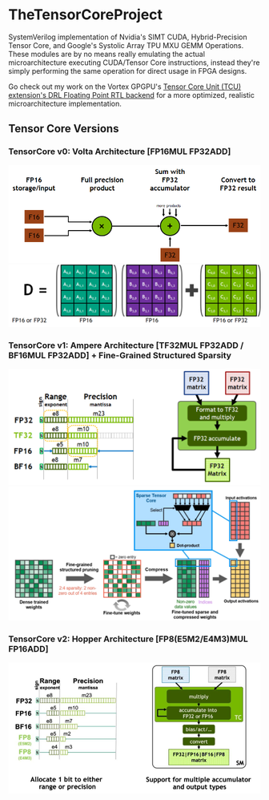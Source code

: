 # TheTensorCoreProject
SystemVerilog implementation of Nvidia's SIMT CUDA, Hybrid-Precision Tensor Core, and Google's Systolic Array TPU MXU GEMM Operations. 
These modules are by no means really emulating the actual microarchitecture executing CUDA/Tensor Core instructions, instead they're simply performing the same operation for direct usage in FPGA designs. 

Go check out my work on the Vortex GPGPU's [Tensor Core Unit (TCU) extension's DRL Floating Point RTL backend](https://github.com/vortexgpgpu/vortex/tree/bug_fixes/hw/rtl/tcu) for a more optimized, realistic microarchitecture implementation.

## Tensor Core Versions
### TensorCore v0: Volta Architecture [FP16MUL FP32ADD]
<div align="center">
  <img src="./Arch%20Diags/VoltaTensorCore2.png" alt="Volta Tensor Core Architecture Diagram" width="600">
</div>
<div align="center">
  <img src="./Arch%20Diags/VoltaTensorCore.png" alt="Volta Tensor Core Architecture Diagram" width="600">
</div>

### TensorCore v1: Ampere Architecture [TF32MUL FP32ADD / BF16MUL FP32ADD] + Fine-Grained Structured Sparsity
<div align="center">
  <img src="./Arch%20Diags/AmpereTensorCoreTF32.png" alt="Ampere Tensor Core Architecture Diagram" width="600">
</div>
<div align="center">
  <img src="./Arch Diags/Fine-Grained Structured Sparsity.png" alt="Ampere Tensor Core Architecture Diagram" width="600">
</div>

### TensorCore v2: Hopper Architecture [FP8(E5M2/E4M3)MUL FP16ADD]
<div align="center">
  <img src="./Arch Diags/FP8HopperTensorCore.png" alt="Hopper Tensor Core Architecture Diagram" width="600">
</div>
